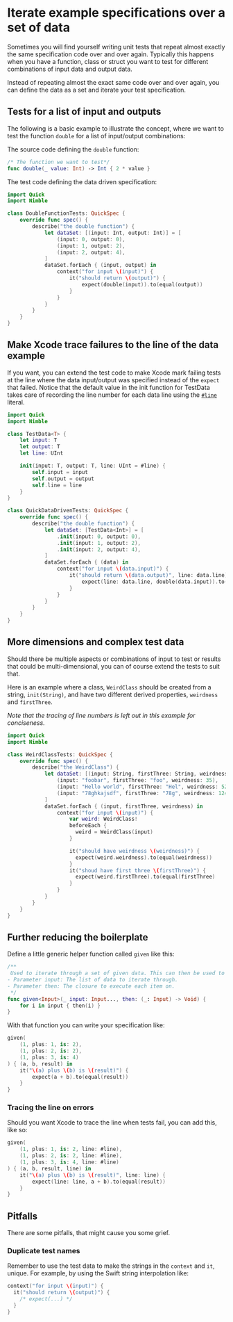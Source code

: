 # Iterate example specifications over a set of data

Sometimes you will find yourself writing unit tests that repeat almost exactly
the same specification code over and over again. Typically this happens when you
have a function, class or struct you want to test for different combinations of
input data and output data.

Instead of repeating almost the exact same code over and over again, you can define
the data as a set and iterate your test specification.

## Tests for a list of input and outputs

The following is a basic example to illustrate the concept, where we want to test
the function `double` for a list of input/output combinations:

The source code defining the `double` function:

```swift
/* The function we want to test*/
func double(_ value: Int) -> Int { 2 * value }
```

The test code defining the data driven specification:

```swift
import Quick
import Nimble

class DoubleFunctionTests: QuickSpec {
    override func spec() {
        describe("the double function") {
            let dataSet: [(input: Int, output: Int)] = [
                (input: 0, output: 0),
                (input: 1, output: 2),
                (input: 2, output: 4),
            ]
            dataSet.forEach { (input, output) in
                context("for input \(input)") {
                    it("should return \(output)") {
                        expect(double(input)).to(equal(output))
                    }
                }
            }
        }
    }
}
```

## Make Xcode trace failures to the line of the data example

If you want, you can extend the test code to make Xcode mark failing tests at the line
where the data input/output was specified instead of the `expect` that failed. Notice
that the default value in the init function for TestData takes care of recording the
line number for each data line using the [`#line`](https://docs.swift.org/swift-book/ReferenceManual/Expressions.html#ID390) literal.

```swift
import Quick
import Nimble

class TestData<T> {
    let input: T
    let output: T
    let line: UInt

    init(input: T, output: T, line: UInt = #line) {
        self.input = input
        self.output = output
        self.line = line
    }
}

class QuickDataDrivenTests: QuickSpec {
    override func spec() {
        describe("the double function") {
            let dataSet: [TestData<Int>] = [
                .init(input: 0, output: 0),
                .init(input: 1, output: 2),
                .init(input: 2, output: 4),
            ]
            dataSet.forEach { (data) in
                context("for input \(data.input)") {
                    it("should return \(data.output)", line: data.line) {
                        expect(line: data.line, double(data.input)).to(equal(data.output))
                    }
                }
            }
        }
    }
}
```

## More dimensions and complex test data

Should there be multiple aspects or combinations of input to test or results that
could be multi-dimensional, you can of course extend the tests to suit that.

Here is an example where a class, `WeirdClass` should be created from a string,
`init(String)`, and have two different derived properties, `weirdness` and `firstThree`.

*Note that the tracing of line numbers is left out in this example for conciseness.*

```swift
import Quick
import Nimble

class WeirdClassTests: QuickSpec {
    override func spec() {
        describe("the WeirdClass") {
            let dataSet: [(input: String, firstThree: String, weirdness: Int)] = [
                (input: "foobar", firstThree: "foo", weirdness: 35),
                (input: "Hello world", firstThree: "Hel", weirdness: 524),
                (input: "78ghkajsdf", firstThree: "78g", weirdness: 1240),
            ]
            dataSet.forEach { (input, firstThree, weirdness) in
                context("for input \(input)") {
                    var weird: WeirdClass!
                    beforeEach {
                      weird = WeirdClass(input)
                    }

                    it("should have weirdness \(weirdness)") {
                      expect(weird.weirdness).to(equal(weirdness))
                    }
                    it("shoud have first three \(firstThree)") {
                      expect(weird.firstThree).to(equal(firstThree)
                    }
                }
            }
        }
    }
}
```

## Further reducing the boilerplate

Define a little generic helper function called `given` like this:

```swift
/**
 Used to iterate through a set of given data. This can then be used to provide multiple examples of data.
- Parameter input: The list of data to iterate through.
- Parameter then: The closure to execute each item on.
 */
func given<Input>(_ input: Input..., then: (_: Input) -> Void) {
    for i in input { then(i) }
}
```

With that function you can write your specification like:

```swift
given(
    (1, plus: 1, is: 2),
    (1, plus: 2, is: 2),
    (1, plus: 3, is: 4)
) { (a, b, result) in
    it("\(a) plus \(b) is \(result)") {
        expect(a + b).to(equal(result))
    }
}
```

### Tracing the line on errors

Should you want Xcode to trace the line when tests fail, you can add this, like so:

```swift
given(
    (1, plus: 1, is: 2, line: #line),
    (1, plus: 2, is: 2, line: #line),
    (1, plus: 3, is: 4, line: #line)
) { (a, b, result, line) in
    it("\(a) plus \(b) is \(result)", line: line) {
        expect(line: line, a + b).to(equal(result))
    }
}
```

## Pitfalls

There are some pitfalls, that might cause you some grief.

### Duplicate test names

Remember to use the test data to make the strings in the `context` and `it`, unique.
For example, by using the Swift string interpolation like:

```swift
context("for input \(input)") {
  it("should return \(output)") {
    /* expect(...) */
  }
}
```
